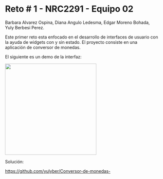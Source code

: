 # Reto # 1 - NRC2291 - Equipo 02

Barbara Alvarez Ospina, Diana Angulo Ledesma, Edgar Moreno Bohada, Yuly Berbesi Perez.


Este primer reto esta enfocado en el desarrollo de interfaces de usuario con la ayuda de widgets con y sin estado. El proyecto consiste en una aplicación de conversor de monedas.

El siguiente es un demo de la interfaz:

<img src="https://user-images.githubusercontent.com/4458129/173209201-ecf02c3e-8571-42a0-92d5-5a9111f5b3b0.gif" width="300" />

Solución:

https://github.com/yulyber/Conversor-de-monedas-
